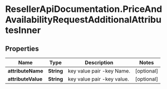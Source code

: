 # ResellerApiDocumentation.PriceAndAvailabilityRequestAdditionalAttributesInner

## Properties

Name | Type | Description | Notes
------------ | ------------- | ------------- | -------------
**attributeName** | **String** | key value pair -key Name. | [optional] 
**attributeValue** | **String** | key value pair -key value. | [optional] 


